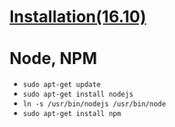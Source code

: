 # [Installation(16.10)](https://www.digitalocean.com/community/tutorials/how-to-install-node-js-on-ubuntu-16-04)

# Node, NPM
- `sudo apt-get update`
- `sudo apt-get install nodejs`
- `ln -s /usr/bin/nodejs /usr/bin/node`
- `sudo apt-get install npm`
